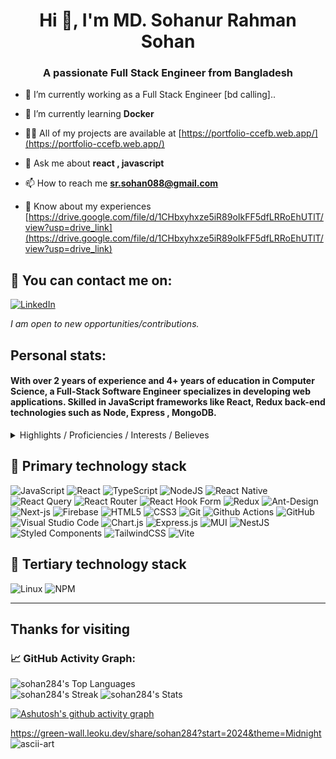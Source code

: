 <h1 align="center">Hi 👋, I'm MD. Sohanur Rahman Sohan</h1>                                                                                                                                                                                                                                                
<h3 align="center">A passionate Full Stack Engineer from Bangladesh</h3>                                                                                        

- 🔭 I’m currently working as a Full Stack Engineer [bd calling]..

- 🌱 I’m currently learning **Docker**

- 👨‍💻 All of my projects are available at [https://portfolio-ccefb.web.app/](https://portfolio-ccefb.web.app/)

- 💬 Ask me about **react , javascript**

- 📫 How to reach me **sr.sohan088@gmail.com**

- 📄 Know about my experiences [https://drive.google.com/file/d/1CHbxyhxze5iR89oIkFF5dfLRRoEhUTlT/view?usp=drive_link](https://drive.google.com/file/d/1CHbxyhxze5iR89oIkFF5dfLRRoEhUTlT/view?usp=drive_link)
## 📧 You can contact me on:

[![LinkedIn](https://img.shields.io/badge/LinkedIn-%230077B5.svg?&style=for-the-badge&logo=linkedin&logoColor=white)](https://www.linkedin.com/in/sr-sohan-1621a0199/)

_I am open to new opportunities/contributions._

## Personal stats:

#### With over 2 years of experience and 4+ years of education in Computer Science, a Full-Stack Software Engineer specializes in developing web applications. Skilled in JavaScript frameworks like React, Redux back-end technologies such as Node, Express , MongoDB.

<details>
  <summary>Highlights / Proficiencies / Interests / Believes</summary>

Highlights:

- ⭐ 2+ years of professional experience in full Stack development
- ⭐ Try to use full of my efficiency in fulfilling deadline
- ⭐ Willing to accept responsibility and perform accordingly
- ⭐ Adaptability to new and challenging situation
- ⭐ Try to remain positive in any situation
- ⭐ Always try to be punctual & honest
- ⭐ Feel comfort to work in teams
- ⭐ Can work independently or within a minimum supervision
- ⭐ Posses’ creativity and analytical ability enough to solve various problems.
- ⭐ Equipped with strong psychological mark up necessary to work under pressure.

Proficiencies:

- 📚 JavaScript, TypeScript, Node.js with Serverless and Containers and Microservices architecture
- 📚 React.js  + Vercel
- 📚 MongoDB
- 📚 HTML5/CSS3/Tailwind
- 📚 Project Leadership

Interests:

- ✔️ Self-education and self-development: Continuously seek opportunities for personal growth, self-improvement, and acquiring new knowledge and skills to stay at the forefront of industry trends and advancements.
- ✔️ Family: Place great importance on nurturing and cherishing family bonds, fostering strong relationships, and maintaining a healthy work-life balance to support personal well-being and fulfillment.

Big believer in:

- 💡 Power of continuous learning and personal growth.
- 💡 Importance of cultivating a positive mindset and embracing optimism
- 💡 Value of hard work and perseverance in achieving success
- 💡 Power of empathy and kindness in fostering meaningful connections and creating a harmonious society
- 💡 Importance of ethical behavior and integrity in all aspects of life.

</details>

## 🥇 Primary technology stack

![JavaScript](https://img.shields.io/badge/javascript-%23323330.svg?style=for-the-badge&logo=javascript&logoColor=%23F7DF1E)
![React](https://img.shields.io/badge/react-%2320232a.svg?style=for-the-badge&logo=react&logoColor=%2361DAFB)
![TypeScript](https://img.shields.io/badge/-TypeScript-007ACC?style=for-the-badge&logo=typescript&logoColor=white)
![NodeJS](https://img.shields.io/badge/node.js-6DA55F?style=for-the-badge&logo=node.js&logoColor=white)
![React Native](https://img.shields.io/badge/react_native-%2320232a.svg?style=for-the-badge&logo=react&logoColor=%2361DAFB)
![React Query](https://img.shields.io/badge/-React%20Query-FF4154?style=for-the-badge&logo=react%20query&logoColor=white)
![React Router](https://img.shields.io/badge/React_Router-CA4245?style=for-the-badge&logo=react-router&logoColor=white)
![React Hook Form](https://img.shields.io/badge/React%20Hook%20Form-%23EC5990.svg?style=for-the-badge&logo=reacthookform&logoColor=white)
![Redux](https://img.shields.io/badge/redux-%23593d88.svg?style=for-the-badge&logo=redux&logoColor=white)
![Ant-Design](https://img.shields.io/badge/-AntDesign-%230170FE?style=for-the-badge&logo=ant-design&logoColor=white)
![Next-js](https://img.shields.io/badge/Next-black?style=for-the-badge&logo=next.js&logoColor=white)
![Firebase](https://img.shields.io/badge/firebase-%23039BE5.svg?style=for-the-badge&logo=firebase)
![HTML5](https://img.shields.io/badge/-HTML5-E34F26?style=for-the-badge&logo=html5&logoColor=white)
![CSS3](https://img.shields.io/badge/css3-%231572B6.svg?style=for-the-badge&logo=css3&logoColor=white)
![Git](https://img.shields.io/badge/-Git-F05032?style=for-the-badge&logo=git&logoColor=white)
![Github Actions](https://img.shields.io/badge/-Github_Actions-2088FF?style=for-the-badge&logo=github-actions&logoColor=white)
![GitHub](https://img.shields.io/badge/github-%23121011.svg?style=for-the-badge&logo=github&logoColor=white)
![Visual Studio Code](https://img.shields.io/badge/Visual%20Studio%20Code-0078d7.svg?style=for-the-badge&logo=visual-studio-code&logoColor=white)
![Chart.js](https://img.shields.io/badge/chart.js-F5788D.svg?style=for-the-badge&logo=chart.js&logoColor=white)
![Express.js](https://img.shields.io/badge/express.js-%23404d59.svg?style=for-the-badge&logo=express&logoColor=%2361DAFB)
![MUI](https://img.shields.io/badge/MUI-%230081CB.svg?style=for-the-badge&logo=mui&logoColor=white)
![NestJS](https://img.shields.io/badge/nestjs-%23E0234E.svg?style=for-the-badge&logo=nestjs&logoColor=white)
![Styled Components](https://img.shields.io/badge/styled--components-DB7093?style=for-the-badge&logo=styled-components&logoColor=white)
![TailwindCSS](https://img.shields.io/badge/tailwindcss-%2338B2AC.svg?style=for-the-badge&logo=tailwind-css&logoColor=white)
![Vite](https://img.shields.io/badge/vite-%23646CFF.svg?style=for-the-badge&logo=vite&logoColor=white)


## 🥉 Tertiary technology stack

![Linux](https://img.shields.io/badge/Linux-FCC624?style=for-the-badge&logo=linux&logoColor=black)
![NPM](https://img.shields.io/badge/NPM-%23CB3837.svg?style=for-the-badge&logo=npm&logoColor=white)

---------------


## Thanks for visiting

<p align="center"> 


<!--   GitHub stats graph -->

### 📈 GitHub Activity Graph:



![sohan284's Top Languages](https://github-readme-stats.vercel.app/api/top-langs/?username=sohan284&theme=merko&show_icons=true&hide_border=false&layout=compact)
<br/>
![sohan284's Streak](https://github-readme-streak-stats.herokuapp.com/?user=sohan284&theme=merko&hide_border=false)
![sohan284's Stats](https://github-readme-stats.vercel.app/api?username=sohan284&theme=merko&show_icons=true&hide_border=false&count_private=true)


<!--   green snake -->
[![Ashutosh's github activity graph](https://github-readme-activity-graph.vercel.app/graph?username=sohan284&bg_color=00313d&color=ffffff&line=4c9e5d&point=ca4444&area=true&hide_border=true)](https://github.com/ashutosh00710/github-readme-activity-graph)

https://green-wall.leoku.dev/share/sohan284?start=2024&theme=Midnight
![ascii-art](https://github.com/user-attachments/assets/fca1d91e-fdec-4f3c-8a52-4d1d3fc05044)
                                                                                                                
